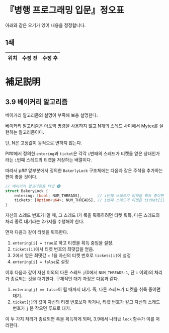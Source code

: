 # 『병행 프로그래밍 입문』정오표

아래와 같은 오기가 있어 내용을 정정합니다.

## 1쇄

| 위치 | 수정 전 | 수정 후 |
| ---- | ---- | ---- |

# 補足説明

## 3.9 베이커리 알고리즘

베이커리 알고리즘의 설명이 부족해 보충 설명한다.

베이커리 알고리즘은 아토믹 명령을 사용하지 않고 N개의 스레드 사이에서 Mytex를 실현하는 알고리즘이다.

단, N은 고정값이 동적으로 변하지 않는다.


P##에서 정의한 `entering`과 `ticket`은 각각 `i`번째의 스레드가 티켓을 얻은 상태인가라는 `i`번째 스레드의 티켓을 저장하는 배열이다.

따라서 p## 앞부분에서 정의한 `BakerlyLock` 구조체에는 다음과 같은 주석을 추가하는 편이 좋을 것이다.

```rust
// 베이커리 알고리즘용 타입 ❹
struct BakeryLock {
    entering: [bool; NUM_THREADS],       // i번째 스레드가 티켓을 획득 중이면 entering[i]는 true
    tickets: [Option<u64>; NUM_THREADS], // i번째 스레드의 티켓은 ticket[i]
}
```

자신의 스레드 번호가 i일 때, 그 스레드 i가 록을 획득하려면 티켓 획득, 다른 스레드의 처리 종료 대기라는 2가지를 수행해야 한다.

먼저 다음과 같이 티켓을 획득한다.

1. `entering[i] = true`로 하고 티켓을 획득 중임을 설정.
2. `tickets[i]`에서 티켓 번호의 최댓값을 얻음.
3. 2에서 얻은 최댓값 + 1을 자신의 티켓 번호로 `tickets[i]`에 설정
4. `entering[i] = false`로 설정

이후 다음과 같이 자신 이외의 다른 스레드 `j`(0에서 `NUM_THREADS-1`, 단 `i` 이외)의 처리가 종료되는 것을 대기한다. 구체적인 대기 과정은 다음과 같다.

1. `entering[j] == false`이 될 때까지 대기. 즉, 다른 스레드가 티켓을 취득 중이면 대기..
2. `ticket[j]`의 값이 자신의 티켓 번호보자 작거나, 티켓 번호가 같고 자신의 스레드 번호가 `j` 볻 작으면 루프로 대기.

이 두 가지 처리가 종료되면 록을 획득하게 되며, 3.9에서 나타낸 `lock` 함수가 이를 처리한다.
